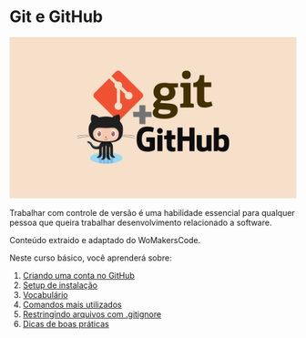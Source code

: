 

#  Git e GitHub

![](./imagens/git-githu-cover.png)



Trabalhar com controle de versão é uma habilidade essencial para qualquer pessoa que queira trabalhar desenvolvimento relacionado a software.

Conteúdo extraido e adaptado do WoMakersCode.

Neste curso básico, você aprenderá sobre:

1. [Criando uma conta no GitHub](git-e-github/setup.md)
2. [Setup de instalação](git-e-github/setup-de-instalacao.md)
3. [Vocabulário](git-e-github/conceitos-e-vocabulario-do-git.md)
4. [Comandos mais utilizados](ciclo-de-vida-basico/comandos-mais-utilizados.md)
5. [Restringindo arquivos com .gitignore](ciclo-de-vida-basico/o-que-e-o-.gitignore.md)
6. [Dicas de boas práticas](dicas-boas-praticas/dicas-de-boas-praticas.md)








